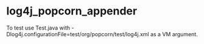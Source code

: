 log4j_popcorn_appender
======================

To test use Test.java with -Dlog4j.configurationFile=test/org/popcorn/test/log4j.xml as a VM argument.
